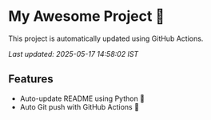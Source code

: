 # My Awesome Project 🚀

This project is automatically updated using GitHub Actions.

_Last updated: 2025-05-17 14:58:02 IST_

## Features
- Auto-update README using Python 🐍
- Auto Git push with GitHub Actions 🤖

